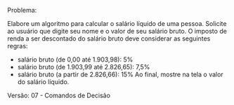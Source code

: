 Problema: 

Elabore um algoritmo para calcular o salário líquido de uma pessoa.
Solicite ao usuário que digite seu nome e o valor de seu salário bruto.
O imposto de renda a ser descontado do salário bruto deve considerar as seguintes regras:
* salário bruto (de 0,00 até 1.903,98): 5%
* salário bruto (de 1.903,99 até 2.826,65): 7,5%
* salário bruto (a partir de 2.826,66): 15%
Ao final, mostre na tela o valor do salário líquido.

Versão: 07 - Comandos de Decisão